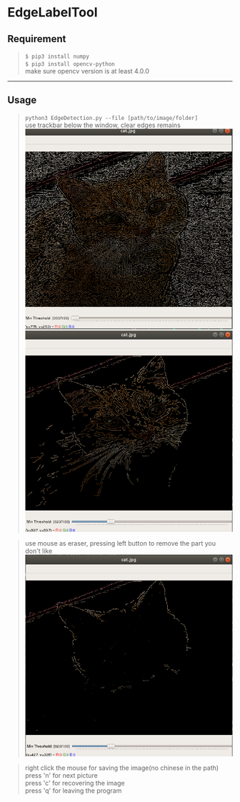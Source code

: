 # EdgeLabelTool

## Requirement
> `$ pip3 install numpy`  
`$ pip3 install opencv-python`  
make sure opencv version is at least 4.0.0

---
## Usage
>`python3 EdgeDetection.py --file [path/to/image/folder]`  
use trackbar below the window, clear edges remains  
![cat01](https://github.com/pityYo/EdgeLabelTool/blob/master/cat01.png)  
![cat02](https://github.com/pityYo/EdgeLabelTool/blob/master/cat02.png)  
  
> use mouse as eraser, pressing left button to remove the part you don't like
![cat03](https://github.com/pityYo/EdgeLabelTool/blob/master/cat03.png)    

>right click the mouse for saving the image(no chinese in the path)    
press 'n' for next picture  
press 'c' for recovering the image  
press 'q' for leaving the program

